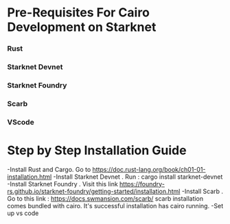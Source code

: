 # Pre-Requisites For Cairo Development on Starknet
### Rust
### Starknet Devnet
### Starknet Foundry
### Scarb
### VScode

# Step by Step Installation Guide
-Install Rust and Cargo. Go to https://doc.rust-lang.org/book/ch01-01-installation.html
-Install Starknet Devnet . Run : cargo install starknet-devnet
-Install Starknet Foundry . Visit this link https://foundry-rs.github.io/starknet-foundry/getting-started/installation.html
-Install Scarb . Go to this link : https://docs.swmansion.com/scarb/ 
  scarb installation comes bundled with cairo. It's successful installation has cairo running.
-Set up vs code
